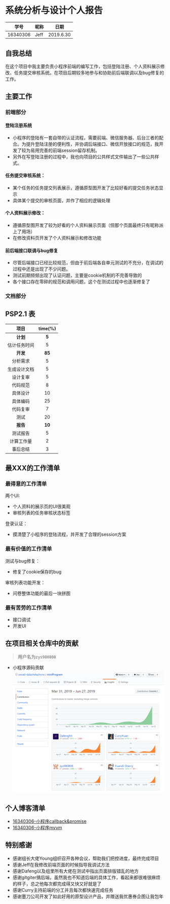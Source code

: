 # 系统分析与设计个人报告

| 学号     | 昵称   | 日期      |
| -------- | ------ | --------- |
| 16340306 | Jeff | 2019.6.30 |

## 自我总结

在这个项目中我主要负责小程序前端的编写工作，包括登陆注册、个人资料展示修改、任务提交审核系统。在项目后期较多地参与和协助前后端联调以及bug修复的工作。

## 主要工作

### 前端部分

#### 登陆注册系统

- 小程序的登陆有一套自带的认证流程，需要前端、微信服务器、后台三者的配合。为提升登陆注册的便利性，并协调后端接口、微信开放接口的规范，我开发了较为易用完善的前端session留存机制。
- 另外在写登陆注册的过程中，我也向项目的公共样式文件输出了一些公共样式。

#### 任务提交审核系统：

- 某个任务的任务提交列表展示，遵循原型图开发了比较好看的提交任务状态显示
- 具体某个提交的审核页面，并作了相应的逻辑处理

#### 个人资料展示修改：

- 遵循原型图开发了较为好看的个人资料展示页面（但那个页面最终只有昵称派上了用场）
- 在修改资料页开发了个人资料展示和修改功能

#### 前后端接口联调与bug修复

- 尽管后端接口已经比较规范，但由于前后端各自单元测试的不充分，在调试的过程中还是出现了不少问题。
- 测试前期频频出现了认证问题，主要是cookie机制的不完善导致的
- 各个接口存在零碎的规范和调用问题，这个在测试过程中也逐渐修复了

### 文档部分

## PSP2.1 表

|     项目     | time(%) |
| :----------: | :-----: |
|   **计划**   |  **5**  |
| 估计任务时间 |    5    |
|   **开发**   | **85**  |
|   分析需求   |    5    |
| 生成设计文档 |   5    |
|   设计复审   |    5    |
|   代码规范   |    8    |
|   具体设计   |   10    |
|   具体编码   |   25    |
|   代码复审   |    7    |
|     测试     |   20    |
|   **报告**   | **10**  |
|   测试报告   |    5    |
|  计算工作量  |    2    |
|   事后总结   |    3    |

## 最XXX的工作清单

### 最得意的工作清单

两个UI:
- 个人资料的展示页的UI很美观
- 审核列表的任务审核状态标签

登录认证：
- 摸清楚了小程序的登陆流程，并开发了合理的session方案

### 最有价值的工作清单

测试与bug修复：
- 修复了cookie保存的bug

审核列表功能开发：
- 问卷整体功能的最后一块拼图

### 最有苦劳的工作清单

- 接口调试
- 开发UI

## 在项目相关仓库中的贡献

> 用户名为`zys980808`

- 小程序源码贡献
![小程序源码贡献](../images/weApp-contribution.PNG)

## 个人博客清单

- [16340306-小程序callback&promise](https://www.jianshu.com/p/61ec20d5be1e)
- [16340306-小程序mvvm](https://www.jianshu.com/p/c1b32c02be09)

## 特别感谢

- 感谢组长大佬Young组织召开各种会议，帮助我们把控进度，最终完成项目
- 感谢Jeff在我修改前端页面的时候指导我调试方法
- 感谢Dafeng以及组里所有大佬在测试中指出页面排版错乱的地方
- 感谢gitgiter搞后端，虽然我也不知道后端的具体工作，看起来都很难很麻烦的样子，总之他每次都完成得又快又好就是了
- 感谢Curry主持前端的分工并且每次都快速完成任务
- 感谢墨刀公司开发了如此好用的原型设计产品，并赠送我优惠券企图让我包年